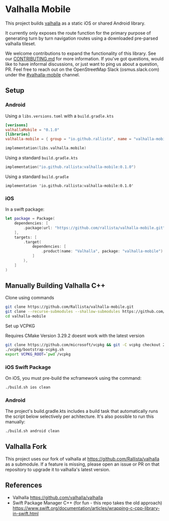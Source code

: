 # Valhalla Mobile

This project builds [valhalla](https://github.com/valhalla/valhalla) as a static iOS or shared Android library.

It currently only exposes the route function for the primary purpose of generating turn by turn navigation routes
using a downloaded pre-parsed valhalla tileset.

We welcome contributions to expand the functionality of this library. See our [CONTRIBUTING.md](CONTRIBUTING.md)
for more information.
If you've got questions, would like to have informal discussions, or just want to ping us about a question, PR. Feel free 
to reach out on the OpenStreetMap Slack (osmus.slack.com) under the [#valhalla-mobile](`https://osmus.slack.com/archives/C08N6SUNZTJ`) channel.

## Setup

### Android

Using a `libs.versions.toml` with a `build.gradle.kts`

```toml
[verisons]
valhallaMobile = "0.1.0"
[libraries]
valhalla-mobile = { group = "io.github.rallista", name = "valhalla-mobile", version.ref = "valhallaMobile" }
```

```kts
implementation(libs.valhalla.mobile)
```

Using a standard `build.gradle.kts`

```kts
implementation("io.github.rallista:valhalla-mobile:0.1.0")
```

Using a standard `build.gradle`

```
implementation 'io.github.rallista:valhalla-mobile:0.1.0'
```

### iOS

In a swift package:

```swift
let package = Package(
    dependencies: [
        .package(url: "https://github.com/rallista/valhalla-mobile.git", from: "0.1.0"),
    ],
    targets: [
        .target(
            dependencies: [
                .product(name: "Valhalla", package: "valhalla-mobile")
            ]
        ),
    ]
)
```

## Manually Building Valhalla C++
Clone using commands

```sh
git clone https://github.com/Rallista/valhalla-mobile.git
git clone --recurse-submodules --shallow-submodules https://github.com/organicmaps/organicmaps.git
cd valhalla-mobile         
```

Set up VCPKG

Requires CMake Version 3.29.2 
doesnt work with the latest version
```sh
git clone https://github.com/microsoft/vcpkg && git -C vcpkg checkout 2024.09.23
./vcpkg/bootstrap-vcpkg.sh
export VCPKG_ROOT=`pwd`/vcpkg
```

### iOS Swift Package

On iOS, you must pre-build the xcframework using the command:

```sh
./build.sh ios clean
```

### Android

The project's build.gradle.kts includes a build task that automatically runs the script below selectively per achitecture.
It's also possible to run this manually:

```sh
./build.sh android clean
```

## Valhalla Fork

This project uses our fork of valhalla at <https://github.com/Rallista/valhalla> as a submodule. If a feature is missing, please
open an issue or PR on that repository to upgrade it to valhalla's latest version.

## References

- Valhalla <https://github.com/valhalla/valhalla>
- Swift Package Manager C++ (for fun - this repo takes the old approach) <https://www.swift.org/documentation/articles/wrapping-c-cpp-library-in-swift.html>
